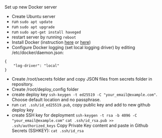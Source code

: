 Set up new Docker server
* Create Ubuntu server
* run `sudo apt update`
* run `sudo apt upgrade`
* run `sudo apt-get install haveged`
* restart server by running `reboot`
* Install Docker (instruction [here](https://docs.docker.com/engine/install/ubuntu/) or [here](https://www.digitalocean.com/community/tutorials/how-to-install-and-use-docker-on-ubuntu-20-04))
* Configure Docker logging (set local logging driver) by editing /etc/docker/daemon.json:
```
{
    "log-driver": "local"
}
```
* Create /root/secrets folder and copy JSON files from secrets folder in repository.
* Create /root/deploy_config folder
* create deploy key `ssh-keygen -t ed25519 -C "your_email@example.com"`. Choose default location and no passphrase.
* run `cat .ssh/id_ed25519.pub`, copy public key and add to new github deploy key
* create SSH key for deployment
`ssh-keygen -t rsa -b 4096 -C "your_email@example.com"`
`cat .ssh/id_rsa.pub >> .ssh/authorized_keys`
Copy Private Key content and paste in Github Secrets (SSHKEY): `cat .ssh/id_rsa`